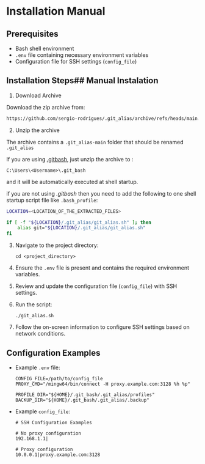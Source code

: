 # Installation Manual

## Prerequisites

- Bash shell environment
- `.env` file containing necessary environment variables
- Configuration file for SSH settings (`config_file`)

## Installation Steps## Manual Instalation
1. Download Archive

Download the zip archive from:
```bash
https://github.com/sergio-rodrigues/.git_alias/archive/refs/heads/main.zip 
```

2. Unzip the archive

The archive contains a `.git_alias-main` folder that should be renamed `.git_alias`

If you are using [.gitbash](https://github.com/sergio-rodrigues/.git_bash), just 
unzip the archive to :
```
C:\Users\<Username>\.git_bash
```
and it will be automatically executed at shell startup.


if you are not using *.gitbash* then you need to add the following to one shell startup script file like `.bash_profile`:
```bash
LOCATION=<LOCATION_OF_THE_EXTRACTED_FILES>

if [ -f "${LOCATION}/.git_alias/git_alias.sh" ]; then
    alias git="${LOCATION}/.git_alias/git_alias.sh"
fi
```

3. Navigate to the project directory:

   ```
   cd <project_directory>
   ```

4. Ensure the `.env` file is present and contains the required environment variables.

5. Review and update the configuration file (`config_file`) with SSH settings.

6. Run the script:

   ```
   ./git_alias.sh
   ```

7. Follow the on-screen information to configure SSH settings based on network conditions.

## Configuration Examples

- Example `.env` file:

  ```
  CONFIG_FILE=/path/to/config_file
  PROXY_CMD="/mingw64/bin/connect -H proxy.example.com:3128 %h %p"

  PROFILE_DIR="${HOME}/.git_bash/.git_alias/profiles"
  BACKUP_DIR="${HOME}/.git_bash/.git_alias/.backup"
  ```

- Example `config_file`:

  ```
  # SSH Configuration Examples

  # No proxy configuration
  192.168.1.1|

  # Proxy configuration
  10.0.0.1|proxy.example.com:3128
  ```
```

